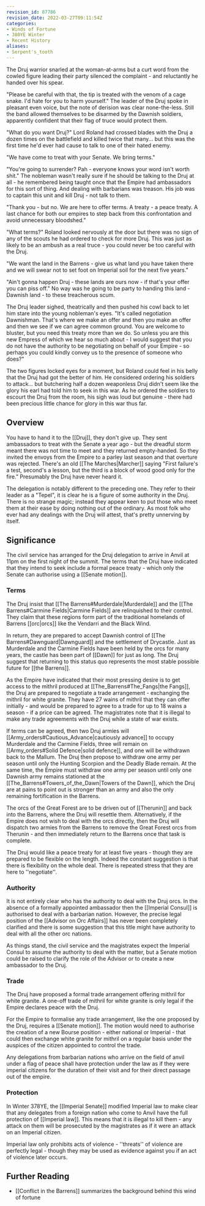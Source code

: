 ```yaml
---
revision_id: 87786
revision_date: 2022-03-27T09:11:54Z
categories:
- Winds of Fortune
- 380YE Winter
- Recent History
aliases:
- Serpent's_tooth
---
```




The Druj warrior snarled at the woman-at-arms but a curt word from the cowled figure leading their party silenced the complaint - and reluctantly he handed over his spear.

"Please be careful with that, the tip is treated with the venom of a cage snake. I'd hate for you to harm yourself." The leader of the Druj spoke in pleasant even voice, but the note of derision was clear none-the-less. Still the band allowed themselves to be disarmed by the Dawnish soldiers, apparently confident that their flag of truce would protect them.

"What do you want Druj?" Lord Roland had crossed blades with the Druj a dozen times on the battlefield and killed twice that many... but this was the first time he'd ever had cause to talk to one of their hated enemy.

"We have come to treat with your Senate. We bring terms."

"You're going to surrender? Pah - everyone knows your word isn't worth shit." The nobleman wasn't really sure if he should be talking to the Druj at all - he remembered being taught once that the Empire had ambassadors for this sort of thing. And dealing with barbarians was treason. His job was to captain this unit and kill Druj - not talk to them.

"Thank you - but no. We are here to offer terms. A treaty - a peace treaty. A last chance for both our empires to step back from this confrontation and avoid unnecessary bloodshed."

"What terms?" Roland looked nervously at the door but there was no sign of any of the scouts he had ordered to check for more Druj. This was just as likely to be an ambush as a real truce - you could never be too careful with the Druj.

"We want the land in the Barrens - give us what land you have taken there and we will swear not to set foot on Imperial soil for the next five years."

"Ain't gonna happen Druj - these lands are ours now - if that's your offer you can piss off." No way was he going to be party to handing this land - Dawnish land - to these treacherous scum.

The Druj leader sighed, theatrically and then pushed his cowl back to let him stare into the young nobleman's eyes. "It's called negotiation Dawnishman. That's where we make an offer and then you make an offer and then we see if we can agree common ground. You are welcome to bluster, but you need this treaty more than we do. So unless you are this new Empress of which we hear so much about - I would suggest that you do not have the authority to be negotiating on behalf of your Empire - so perhaps you could kindly convey us to the presence of someone who does?"

The two figures locked eyes for a moment, but Roland could feel in his belly that the Druj had got the better of him. He considered ordering his soldiers to attack... but butchering half a dozen weaponless Druj didn't seem like the glory his earl had told him to seek in this war. As he ordered the soldiers to escourt the Druj from the room, his sigh was loud but genuine - there had been precious little chance for glory in this war thus far.


## Overview
You have to hand it to the [[Druj]], they don't give up. They sent ambassadors to treat with the Senate a year ago - but the dreadful storm meant there was not time to meet and they returned empty-handed. So they invited the envoys from the Empire to a parley last season and that overture was rejected. There's an old [[The Marches|Marcher]] saying "First failure's a test, second's a lesson, but the third is a block of wood good only for the fire." Presumably the Druj have never heard it.

The delegation is notably different to the preceding one. They refer to their leader as a "Tepel", it is clear he is a figure of some authority in the Druj. There is no strange magic; instead they appear keen to put those who meet them at their ease by doing nothing out of the ordinary. As most folk who ever had any dealings with the Druj will attest, that's pretty unnerving by itself.

## Significance
The civil service has arranged for the Druj delegation to arrive in Anvil at 11pm on the first night of the summit. The terms that the Druj have indicated that they intend to seek include a formal peace treaty - which only the Senate can authorise using a [[Senate motion]]. 

### Terms
The Druj insist that [[The Barrens#Murderdale|Murderdale]] and the [[The Barrens#Carmine Fields|Carmine Fields]] are relinquished to their control. They claim that these regions form part of the traditional homelands of Barrens [[orc|orcs]] like the Vendarri and the Black Wind.

In return, they are prepared to accept Dawnish control of [[The Barrens#Dawnguard|Dawnguard]] and the settlement of Drycastle. Just as Murderdale and the Carmine Fields have been held by the orcs for many years, the castle has been part of [[Dawn]] for just as long. The Druj suggest that returning to this status quo represents the most stable possible future for [[the Barrens]].

As the Empire have indicated that their most pressing desire is to get access to the mithril produced at [[The_Barrens#The_Fangs|the Fangs]], the Druj are prepared to negotiate a trade arrangement - exchanging the mithril for white granite. They have 27 wains of mithril that they can offer initially - and would be prepared to agree to a trade for up to 18 wains a season - if a price can be agreed. The magistrates note that it is illegal to make any trade agreements with the Druj while a state of war exists.

If terms can be agreed, then two Druj armies will [[Army_orders#Cautious_Advance|cautiously advance]] to occupy Murderdale and the Carmine Fields, three will remain on [[Army_orders#Solid Defence|solid defence]], and one will be withdrawn back to the Mallum. The Druj then propose to withdraw one army per season until only the Hunting Scorpion and the Deadly Blade remain. At the same time, the Empire must withdraw one army per season until only one Dawnish army remains stationed at the [[The_Barrens#Towers_of_the_Dawn|Towers of the Dawn]], which the Druj are at pains to point out is stronger than an army and also the only remaining fortification in the Barrens.

The orcs of the Great Forest are to be driven out of [[Therunin]] and back into the Barrens, where the Druj will resettle them. Alternatively, if the Empire does not wish to deal with the orcs directly, then the Druj will dispatch two armies from the Barrens to remove the Great Forest orcs from Therunin - and then immediately return to the Barrens once that task is complete.

The Druj would like a peace treaty for at least five years - though they are prepared to be flexible on the length. Indeed the constant suggestion is that there is flexibility on the whole deal. There is repeated stress that they are here to ''negotiate''.

### Authority
It is not entirely clear who has the authority to deal with the Druj orcs. In the absence of a formally appointed ambassador then the [[Imperial Consul]] is authorised to deal with a barbarian nation. However, the precise legal position of the [[Advisor on Orc Affairs]] has never been completely clarified and there is some suggestion that this title might have authority to deal with all the other orc nations.

As things stand, the civil service and the magistrates expect the Imperial Consul to assume the authority to deal with the matter, but a Senate motion could be raised to clarify the role of the Advisor or to create a new ambassador to the Druj. 

### Trade
The Druj have proposed a formal trade arrangement offering mithril for white granite. A one-off trade of mithril for white granite is only legal if the Empire declares peace with the Druj. 

For the Empire to formalise any trade arrangement, like the one proposed by the Druj, requires a [[Senate motion]]. The motion would need to authorise the creation of a new Bourse position - either national or Imperial - that could then exchange white granite for mithril on a regular basis under the auspices of the citizen appointed to control the trade.

Any delegations from barbarian nations who arrive on the field of anvil under a flag of peace shall have protection under the law as if they were imperial citizens for the duration of their visit and for their direct passage out of the empire.

### Protection
In Winter 378YE, the [[Imperial Senate]] modified Imperial law to make clear that any delegates from a foreign nation who come to Anvil have the full protection of [[Imperial law]]. This means that it is illegal to kill them - any attack on them will be prosecuted by the magistrates as if it were an attack on an Imperial citizen.

Imperial law only prohibits acts of violence - ''threats'' of violence are perfectly legal - though they may be used as evidence against you if an act of violence later occurs.

## Further Reading
* [[Conflict in the Barrens]] summarizes the background behind this wind of fortune